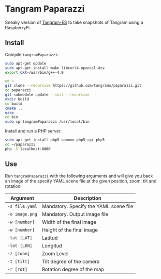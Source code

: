 # Tangram Paparazzi

Sneaky version of [Tangram-ES](https://github.com/tangrams/tangram-es) to take snapshots of Tangram using a RaspberryPi.


## Install

Compile `tangramPaparazzi`:

```bash
sudo apt-get update
sudo apt-get install make libcurl4-openssl-dev
export CXX=/usr/bin/g++-4.9

cd ~
git clone --recursive https://github.com/tangrams/paparazzi.git
cd paparazzi
git submodule update --init --recursive
mkdir build
cd build
cmake ..
make
cd bin
sudo cp tangramPaparazzi /usr/local/bin
```

Install and run a PHP server:

```bash
sudo apt-get install php5-common php5-cgi php5
cd ~/paparazzi
php -S localhost:8000
```

## Use

Run `tangramPaparazzi` with the following arguments and will give you back an image of the specify YAML scene file at the given position, zoom, tilt and rotation.

| Argument       | Description                                |
|----------------|--------------------------------------------|
| `-s file.yaml` | Mandatory. Specify the YAML scene file |
| `-o image.png` | Mandatory. Output image file |
| `-w [number]`  | Width of the final image |
| `-w [number]`  | Height of the final image |
| `-lat [LAT]`	 | Latitud	  |
| `-lot [LON]`   | Longitud |
| `-z [zoom]`    | Zoom Level |
| `-t [tilt]`    | Tilt degree of the camera |
| `-r [rot]`     | Rotation degree of the map |

